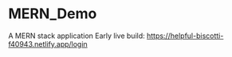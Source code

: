 # MERN_Demo
A MERN stack application
Early live build: https://helpful-biscotti-f40943.netlify.app/login
